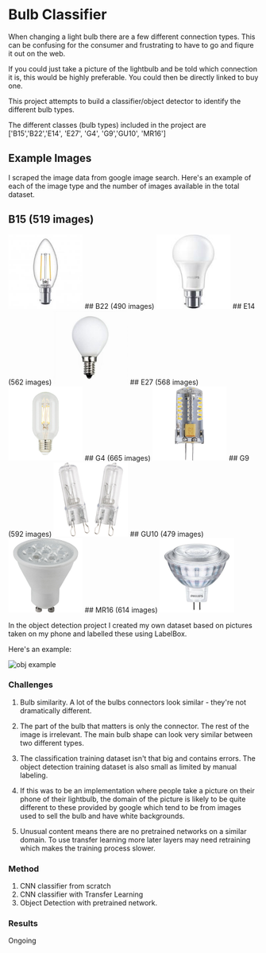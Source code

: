 # Bulb Classifier

When changing  a light bulb there are a few different connection types. This can be confusing for the consumer and frustrating to have to go and fiqure it out on the web. 

If you could just take a picture of the lightbulb and be told which connection it is, this would be highly preferable. You could then be directly linked to buy one. 

This project attempts to build a classifier/object detector to identify the different bulb types.

The different classes (bulb types) included in the project are ['B15','B22','E14', 'E27', 'G4', 'G9','GU10', 'MR16']
 
## Example Images  

[//]: # (Image References)

[image1]: ./example_data/B15/B15518.jpg "B15"
[image2]: ./example_data/B22/B22489.jpg "B22"
[image3]: ./example_data/E14/E140.jpg "E14"
[image4]: ./example_data/E27/E270.jpg "E27"
[image5]: ./example_data/G4/G40.jpg "G4"
[image6]: ./example_data/G9/G90.jpg "G9"
[image7]: ./example_data/GU10/GU100.jpg "GU10"
[image8]: ./example_data/MR16/MR160.jpg "MR16"

I scraped the image data from google image search. Here's an example of each of the image type and the number of images available in the total dataset. 

## B15 (519 images)
<img src="./example_data/B15/B15518.jpg" alt="drawing" height="150"/>
## B22 (490 images)
<img src="./example_data/B22/B22489.jpg" alt="drawing" height="150"/>
## E14 (562 images)
<img src="./example_data/E14/E140.jpg" alt="drawing" height="150"/>
## E27 (568 images)
<img src="./example_data/E27/E270.jpg" alt="drawing" height="150"/>
## G4 (665 images)
<img src="./example_data/G4/G40.jpg" alt="drawing" height="150"/>
## G9 (592 images)
<img src="./example_data/G9/G90.jpg" alt="drawing" height="150"/>
## GU10 (479 images)
<img src="./example_data/GU10/GU100.jpg" alt="drawing" height="150"/>
## MR16 (614 images)
<img src="./example_data/MR16/MR160.jpg" alt="drawing" height="150"/>

In the object detection project I created my own dataset based on pictures taken on my phone and labelled these using LabelBox. 

Here's an example: 

<img src="example_object_detection" alt="obj example" height="150"/>


### Challenges

1. Bulb similarity. A lot of the bulbs connectors look similar - they're not dramatically different. 

2. The part of the bulb that matters is only the connector. The rest of the image is irrelevant. The main bulb shape can look very similar between two different types. 

3. The classification training dataset isn't that big and contains errors. The object detection training dataset is also small as limited by manual labeling.

4. If this was to be an implementation where people take a picture on their phone of their lightbulb, the domain of the picture is likely to be quite different to these provided by google which tend to be from images used to sell the bulb and have white backgrounds.

5. Unusual content means there are no pretrained networks on a similar domain. To use transfer learning more later layers may need retraining which makes the training process slower. 

### Method

1. CNN classifier from scratch 
2. CNN classifier with Transfer Learning
3. Object Detection with pretrained network. 


### Results

Ongoing





